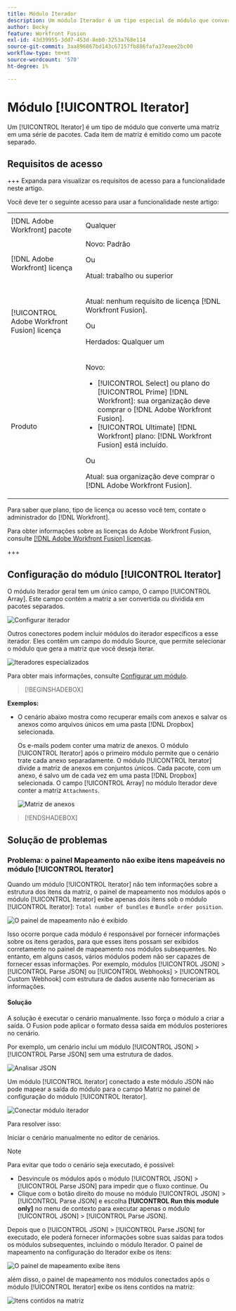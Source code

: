 ```yaml
---
title: Módulo Iterador
description: Um módulo Iterador é um tipo especial de módulo que converte uma matriz em uma série de pacotes. Cada item de matriz é emitido como um pacote separado.
author: Becky
feature: Workfront Fusion
exl-id: 43d39955-3dd7-453d-8eb0-3253a768e114
source-git-commit: 3aa896867bd143c67157fb886fafa37eaee2bc00
workflow-type: tm+mt
source-wordcount: '570'
ht-degree: 1%

---
```


# Módulo [!UICONTROL Iterator]

Um [!UICONTROL Iterator] é um tipo de módulo que converte uma matriz em uma série de pacotes. Cada item de matriz é emitido como um pacote separado.

## Requisitos de acesso

+++ Expanda para visualizar os requisitos de acesso para a funcionalidade neste artigo.

Você deve ter o seguinte acesso para usar a funcionalidade neste artigo:

<table style="table-layout:auto">
 <col> 
 <col> 
 <tbody> 
  <tr> 
    <td role="rowheader">[!DNL Adobe Workfront] pacote</td> 
   <td> <p>Qualquer</p> </td> 
  </tr> 
  <tr data-mc-conditions=""> 
   <td role="rowheader">[!DNL Adobe Workfront] licença</td> 
   <td> Novo: Padrão<p>Ou</p><p>Atual: trabalho ou superior</p> </td> 
  </tr> 
  <tr> 
   <td role="rowheader">[!UICONTROL Adobe Workfront Fusion] licença</td> 
   <td>
   <p>Atual: nenhum requisito de licença [!DNL Workfront Fusion].</p>
   <p>Ou</p>
   <p>Herdados: Qualquer um </p>
   </td> 
  </tr> 
  <tr> 
   <td role="rowheader">Produto</td> 
   <td>
   <p>Novo:</p> <ul><li>[!UICONTROL Select] ou plano do [!UICONTROL Prime] [!DNL Workfront]: sua organização deve comprar o [!DNL Adobe Workfront Fusion].</li><li>[!UICONTROL Ultimate] [!DNL Workfront] plano: [!DNL Workfront Fusion] está incluído.</li></ul>
   <p>Ou</p>
   <p>Atual: sua organização deve comprar o [!DNL Adobe Workfront Fusion].</p>
   </td> 
  </tr>
 </tbody> 
</table>


Para saber que plano, tipo de licença ou acesso você tem, contate o administrador do [!DNL Workfront].

Para obter informações sobre as licenças do Adobe Workfront Fusion, consulte [[!DNL Adobe Workfront Fusion] licenças](/help/workfront-fusion/set-up-and-manage-workfront-fusion/licensing-operations-overview/license-automation-vs-integration.md).

+++

## Configuração do módulo [!UICONTROL Iterator]

O módulo Iterador geral tem um único campo, O campo [!UICONTROL Array]. Este campo contém a matriz a ser convertida ou dividida em pacotes separados.

![Configurar iterador](assets/set-up-iterator.jpg)

Outros conectores podem incluir módulos do iterador específicos a esse iterador. Eles contêm um campo do módulo Source, que permite selecionar o módulo que gera a matriz que você deseja iterar.

![Iteradores especializados](assets/specialized-iterators.jpg)

Para obter mais informações, consulte [Configurar um módulo](/help/workfront-fusion/create-scenarios/add-modules/configure-a-modules-settings.md).

>[!BEGINSHADEBOX]

**Exemplos:**

* O cenário abaixo mostra como recuperar emails com anexos e salvar os anexos como arquivos únicos em uma pasta [!DNL Dropbox] selecionada.

  Os e-mails podem conter uma matriz de anexos. O módulo [!UICONTROL Iterator] após o primeiro módulo permite que o cenário trate cada anexo separadamente. O módulo [!UICONTROL Iterator] divide a matriz de anexos em conjuntos únicos. Cada pacote, com um anexo, é salvo um de cada vez em uma pasta [!DNL Dropbox] selecionada. O campo [!UICONTROL Array] no módulo Iterador deve conter a matriz `Attachments`.

  ![Matriz de anexos](assets/attachments-array.jpg)

>[!ENDSHADEBOX]


## Solução de problemas

### Problema: o painel Mapeamento não exibe itens mapeáveis no módulo [!UICONTROL Iterator]

Quando um módulo [!UICONTROL Iterator] não tem informações sobre a estrutura dos itens da matriz, o painel de mapeamento nos módulos após o módulo [!UICONTROL Iterator] exibe apenas dois itens sob o módulo [!UICONTROL Iterator]: `Total number of bundles` e `Bundle order position`.

![O painel de mapeamento não é exibido](assets/mapping-panel-doesnt-display.png)

Isso ocorre porque cada módulo é responsável por fornecer informações sobre os itens gerados, para que esses itens possam ser exibidos corretamente no painel de mapeamento nos módulos subsequentes. No entanto, em alguns casos, vários módulos podem não ser capazes de fornecer essas informações. Por exemplo, módulos [!UICONTROL JSON] > [!UICONTROL Parse JSON] ou [!UICONTROL Webhooks] > [!UICONTROL Custom Webhook] com estrutura de dados ausente não forneceriam as informações.

#### Solução

A solução é executar o cenário manualmente. Isso força o módulo a criar a saída. O Fusion pode aplicar o formato dessa saída em módulos posteriores no cenário.

Por exemplo, um cenário inclui um módulo [!UICONTROL JSON] > [!UICONTROL Parse JSON] sem uma estrutura de dados.

![Analisar JSON](assets/json-parse-json.png)

Um módulo [!UICONTROL Iterator] conectado a este módulo JSON não pode mapear a saída do módulo para o campo Matriz no painel de configuração do módulo [!UICONTROL Iterator].

![Conectar módulo iterador](assets/connect-iterator-module.png)

Para resolver isso:

Iniciar o cenário manualmente no editor de cenários.

>[!NOTE]
>
>Para evitar que todo o cenário seja executado, é possível:
>
>* Desvincule os módulos após o módulo [!UICONTROL JSON] > [!UICONTROL Parse JSON] para impedir que o fluxo continue.
>   Ou
>* Clique com o botão direito do mouse no módulo [!UICONTROL JSON] > [!UICONTROL Parse JSON] e escolha **[!UICONTROL Run this module only]** no menu de contexto para executar apenas o módulo [!UICONTROL JSON] > [!UICONTROL Parse JSON].

Depois que o [!UICONTROL JSON] > [!UICONTROL Parse JSON] for executado, ele poderá fornecer informações sobre suas saídas para todos os módulos subsequentes, incluindo o módulo Iterador. O painel de mapeamento na configuração do Iterador exibe os itens:

![O painel de mapeamento exibe itens](assets/mapping-panel-displays-items.png)

além disso, o painel de mapeamento nos módulos conectados após o módulo [!UICONTROL Iterator] exibe os itens contidos na matriz:

![Itens contidos na matriz](assets/items-contained-in-array.png)
